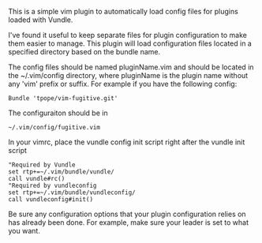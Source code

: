 This is a simple vim plugin to automatically load config files for plugins loaded with Vundle.

I've found it useful to keep separate files for plugin configuration to make them easier to
manage.  This plugin will load configuration files located in a specified directory based on the bundle name.

The config files should be named pluginName.vim and should be located in the ~/.vim/config directory, 
where pluginName is the plugin name without any 'vim' prefix or suffix.  For example if you have the following 
config:
```
Bundle 'tpope/vim-fugitive.git'
```

The configuraiton should be in 
```
~/.vim/config/fugitive.vim
```

In your vimrc, place the vundle config init script right after the vundle init script
```
"Required by Vundle
set rtp+=~/.vim/bundle/vundle/
call vundle#rc()
"Required by vundleconfig
set rtp+=~/.vim/bundle/vundleconfig/
call vundleconfig#init()
```

Be sure any configuration options that your plugin configuration relies on has already been done.  For example, 
make sure your leader is set to what you want.
